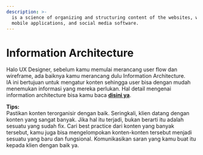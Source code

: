 ```yaml
---
description: >-
  is a science of organizing and structuring content of the websites, web and
  mobile applications, and social media software.
---
```


# Information Architecture

Halo UX Designer, sebelum kamu memulai merancang user flow dan wireframe, ada baiknya kamu merancang dulu Information Architecture.  
IA ini bertujuan untuk mengatur konten sehingga user bisa dengan mudah menemukan informasi yang mereka perlukan. Hal detail mengenai information architecture bisa kamu baca [**disini ya**](https://docs.google.com/presentation/d/1A-ZZ06CNvUygmTl2fOZY5eSbmg9HQ5D7cDp7SzSzY8c/edit?usp=sharing).   
  
**Tips:**  
Pastikan konten terorganisir dengan baik. Seringkali, klien datang dengan konten yang sangat banyak. Jika hal itu terjadi, bukan berarti itu adalah sesuatu yang sudah fix. Cari best practice dari konten yang banyak tersebut, kamu juga bisa mengelompokan konten-konten tersebut menjadi sesuatu yang baru dan fungsional. Komunikasikan saran yang kamu buat itu kepada klien dengan baik ya.

